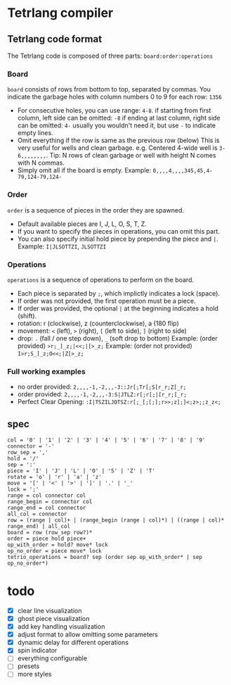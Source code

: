 # Tetrlang compiler

## Tetrlang code format
The Tetrlang code is composed of three parts:
`board:order:operations`
### Board
`board` consists of rows from bottom to top, separated by commas.
You indicate the garbage holes with column numbers 0 to 9 for each row: `1356`
- For consecutive holes, you can use range: `4-8`.
  if starting from first column, left side can be omitted: `-8`
  if ending at last column, right side can be omitted: `4-`
  usually you wouldn't need it, but use `-` to indicate empty lines.
- Omit everything if the row is same as the previous row (below)
  This is very useful for wells and clean garbage.
  e.g. Centered 4-wide well is `3-6,,,,,,,,`.
  Tip: N rows of clean garbage or well with height N comes with N commas.
- Simply omit all if the board is empty.
Example: `0,,,,4,,,,345,45,4-79,124-79,124-`
### Order
`order` is a sequence of pieces in the order they are spawned.
- Default available pieces are I, J, L, O, S, T, Z.
- If you want to specify the pieces in operations, you can omit this part.
- You can also specify initial hold piece by prepending the piece and `|`.
Example: `I|JLSOTTZI`, `JLSOTTZI`
### Operations
`operations` is a sequence of operations to perform on the board.
- Each piece is separated by `;`, which implictly indicates a lock (space).
- If order was not provided, the first operation must be a piece.
- If order was provided, the optional `|` at the beginning indicates a hold (shift).
- rotation: r (clockwise), z (counterclockwise), a (180 flip)
- movement: `<` (left), `>` (right), `[` (left to side), `]` (right to side)
- drop: `.` (fall / one step down), `_` (soft drop to bottom)
Example: (order provided) `>r;_]_z;|<<;|[>_z;`
Example: (order not provided) `I>r;S_]_z;O<<;|Z[>_z;`
### Full working examples
- no order provided: `2,,,,-1,-2,,,-3::Jr[;Tr[;S[r_r;Z[_r;`
- order provided:  `2,,,,-1,-2,,,-3:S|JTLZ:r[;r[;|[r_r;[_r;`
- Perfect Clear Opening: `:I|TSZILJOTSZ:r[;_[;[;];r>>;z];]<;z>;;z_z<;`

## spec
```
col = '0' | '1' | '2' | '3' | '4' | '5' | '6' | '7' | '8' | '9'
connector = '-'
row_sep = ','
hold = '/'
sep = ':'
piece = 'I' | 'J' | 'L' | 'O' | 'S' | 'Z' | 'T'
rotate = 'o' | 'r' | 'a' | 'z'
move = '[' | '<' | '>' | ']' | '.' | '_'
lock = ';'
range = col connector col
range_begin = connector col
range_end = col connector
all_col = connector
row = (range | col)+ | (range_begin (range | col)*) | ((range | col)* range_end) | all_col
board = row (row_sep row?)*
order = piece hold piece+
op_with_order = hold? move* lock
op_no_order = piece move* lock
tetrio_operations = board? sep (order sep op_with_order* | sep op_no_order*)
```

# todo
- [x] clear line visualization
- [x] ghost piece visualization
- [x] add key handling visualization
- [x] adjust format to allow omitting some parameters
- [x] dynamic delay for different operations
- [x] spin indicator
- [ ] everything configurable
- [ ] presets
- [ ] more styles
